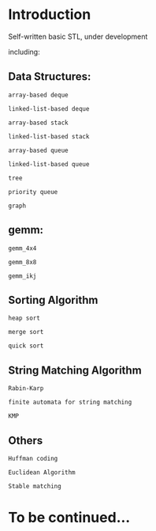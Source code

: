 # Introduction #
Self-written basic STL, under development

including:

## Data Structures: ## 

    array-based deque

    linked-list-based deque

    array-based stack

    linked-list-based stack

    array-based queue

    linked-list-based queue

    tree

    priority queue

    graph



## gemm: ##
    
    gemm_4x4

    gemm_8x8

    gemm_ikj

## Sorting Algorithm ##

    heap sort

    merge sort

    quick sort

## String Matching Algorithm ##

    Rabin-Karp

    finite automata for string matching  

    KMP  

## Others ##

    Huffman coding

    Euclidean Algorithm

    Stable matching


# To be continued... #